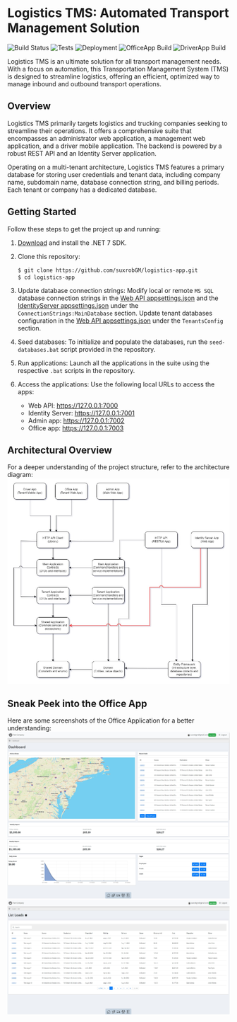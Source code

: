 # Logistics TMS: Automated Transport Management Solution

![Build Status](https://github.com/suxrobgm/logistics-app/actions/workflows/dotnet-build.yml/badge.svg)
![Tests](https://github.com/suxrobgm/logistics-app/actions/workflows/dotnet-test.yml/badge.svg)
![Deployment](https://github.com/suxrobgm/logistics-app/actions/workflows/deploy-ftp.yml/badge.svg)
![OfficeApp Build](https://github.com/suxrobgm/logistics-app/actions/workflows/officeapp-build.yml/badge.svg)
![DriverApp Build](https://github.com/suxrobgm/logistics-app/actions/workflows/driverapp-build.yml/badge.svg)

Logistics TMS is an ultimate solution for all transport management needs. With a focus on automation, this Transportation Management System (TMS) is designed to streamline logistics, offering an efficient, optimized way to manage inbound and outbound transport operations.

## Overview

Logistics TMS primarily targets logistics and trucking companies seeking to streamline their operations. It offers a comprehensive suite that encompasses an administrator web application, a management web application, and a driver mobile application. The backend is powered by a robust REST API and an Identity Server application.

Operating on a multi-tenant architecture, Logistics TMS features a primary database for storing user credentials and tenant data, including company name, subdomain name, database connection string, and billing periods. Each tenant or company has a dedicated database.

## Getting Started

Follow these steps to get the project up and running:

1. [Download](https://dotnet.microsoft.com/en-us/download/dotnet/7.0) and install the .NET 7 SDK. 

2. Clone this repository: 
    ```
    $ git clone https://github.com/suxrobGM/logistics-app.git
    $ cd logistics-app
    ```

3. Update database connection strings: 
   Modify local or remote `MS SQL` database connection strings in the [Web API appsettings.json](./src/Api/Logistics.WebApi/appsettings.json) and the [IdentityServer appsettings.json](./src/Apps/Logistics.IdentityServer/appsettings.json) under the `ConnectionStrings:MainDatabase` section. Update tenant databases configuration in the [Web API appsettings.json](./src/Api/Logistics.WebApi/appsettings.json) under the `TenantsConfig` section.

4. Seed databases:
   To initialize and populate the databases, run the `seed-databases.bat` script provided in the repository.

5. Run applications:
   Launch all the applications in the suite using the respective `.bat` scripts in the repository.

6. Access the applications:
   Use the following local URLs to access the apps:
    - Web API: https://127.0.0.1:7000
    - Identity Server: https://127.0.0.1:7001
    - Admin app: https://127.0.0.1:7002
    - Office app: https://127.0.0.1:7003

## Architectural Overview

For a deeper understanding of the project structure, refer to the architecture diagram:
![Project architecture diagram](./docs/project_architecture.jpg?raw=true)

## Sneak Peek into the Office App

Here are some screenshots of the Office Application for a better understanding:
![Office App](./docs/office_app_1.jpg?raw=true)
![Office App](./docs/office_app_2.jpg?raw=true)
![Office App](./docs/office_app_3.jpg?raw=true)

